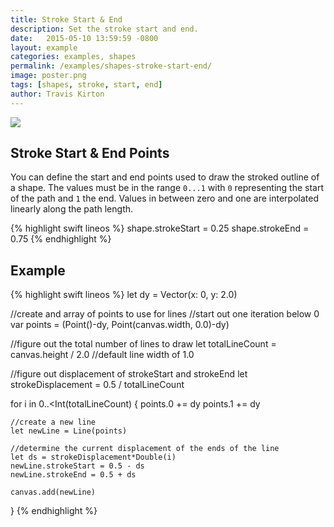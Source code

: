 ```yaml
---
title: Stroke Start & End
description: Set the stroke start and end.
date:   2015-05-10 13:59:59 -0800
layout: example
categories: examples, shapes
permalink: /examples/shapes-stroke-start-end/
image: poster.png
tags: [shapes, stroke, start, end]
author: Travis Kirton
---
```

![](stroke-start-end.png)

## Stroke Start & End Points
You can define the start and end points used to draw the stroked outline of a shape. The values must be in the range `0...1` with `0` representing the start of the path and `1` the end. Values in between zero and one are interpolated linearly along the path length.

{% highlight swift lineos %}
shape.strokeStart = 0.25
shape.strokeEnd = 0.75
{% endhighlight %}

## Example
{% highlight swift lineos %}
let dy = Vector(x: 0, y: 2.0)

//create and array of points to use for lines
//start out one iteration below 0
var points = (Point()-dy, Point(canvas.width, 0.0)-dy)

//figure out the total number of lines to draw
let totalLineCount = canvas.height / 2.0 //default line width of 1.0

//figure out displacement of strokeStart and strokeEnd
let strokeDisplacement = 0.5 / totalLineCount

for i in 0..<Int(totalLineCount) {
    points.0 += dy
    points.1 += dy

    //create a new line
    let newLine = Line(points)

    //determine the current displacement of the ends of the line
    let ds = strokeDisplacement*Double(i)
    newLine.strokeStart = 0.5 - ds
    newLine.strokeEnd = 0.5 + ds

    canvas.add(newLine)
}
{% endhighlight %}